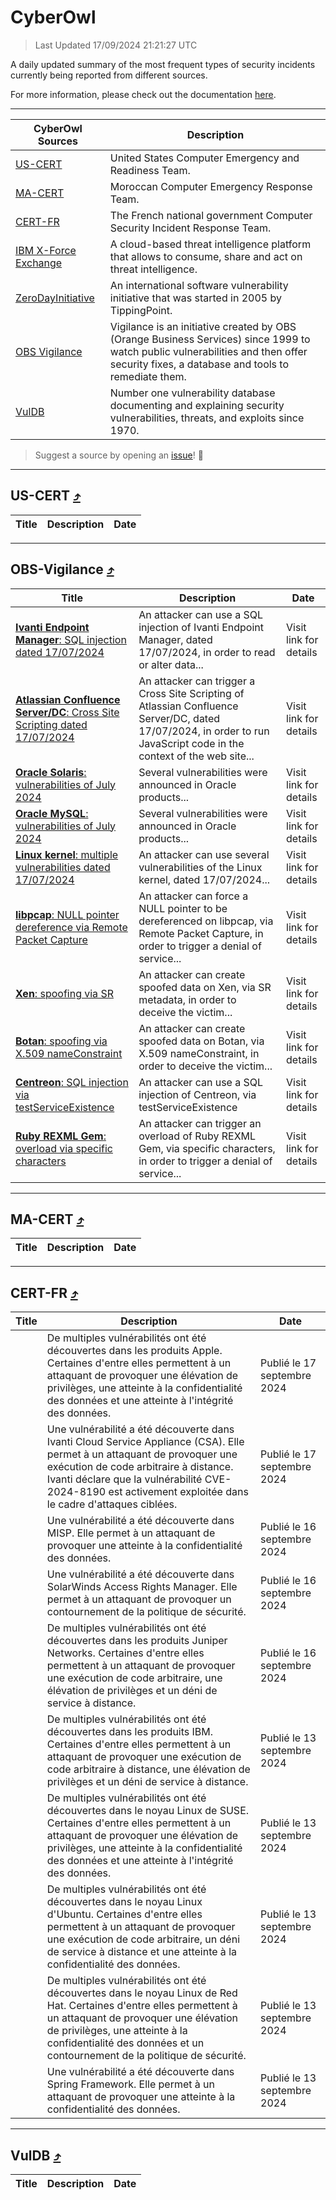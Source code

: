 
 <div id='top'></div>

# CyberOwl

 > Last Updated 17/09/2024 21:21:27 UTC
 
 A daily updated summary of the most frequent types of security incidents currently being reported from different sources.
 
 For more information, please check out the documentation [here](./docs/README.md).
 
 ---
 |CyberOwl Sources|Description|
 |---|---|
 |[US-CERT](#us-cert-arrow_heading_up)|United States Computer Emergency and Readiness Team.|
 |[MA-CERT](#ma-cert-arrow_heading_up)|Moroccan Computer Emergency Response Team.|
 |[CERT-FR](#cert-fr-arrow_heading_up)|The French national government Computer Security Incident Response Team.|
 |[IBM X-Force Exchange](#ibmcloud-arrow_heading_up)|A cloud-based threat intelligence platform that allows to consume, share and act on threat intelligence.|
 |[ZeroDayInitiative](#zerodayinitiative-arrow_heading_up)|An international software vulnerability initiative that was started in 2005 by TippingPoint.|
 |[OBS Vigilance](#obs-vigilance-arrow_heading_up)|Vigilance is an initiative created by OBS (Orange Business Services) since 1999 to watch public vulnerabilities and then offer security fixes, a database and tools to remediate them.|
 |[VulDB](#vuldb-arrow_heading_up)|Number one vulnerability database documenting and explaining security vulnerabilities, threats, and exploits since 1970.|
 
 > Suggest a source by opening an [issue](https://github.com/karimhabush/cyberowl/issues)! :raised_hands:
 ---

## US-CERT [:arrow_heading_up:](#cyberowl)

 |Title|Description|Date|
 |---|---|---|
 
 ---

## OBS-Vigilance [:arrow_heading_up:](#cyberowl)

 |Title|Description|Date|
 |---|---|---|
 |[<a href="https://vigilance.fr/vulnerability/Ivanti-Endpoint-Manager-SQL-injection-dated-17-07-2024-44776" class="noirorange"><b>Ivanti Endpoint Manager</b>: SQL injection dated 17/07/2024</a>](https://vigilance.fr/vulnerability/Ivanti-Endpoint-Manager-SQL-injection-dated-17-07-2024-44776)|An attacker can use a SQL injection of Ivanti Endpoint Manager, dated 17/07/2024, in order to read or alter data...|Visit link for details|
 |[<a href="https://vigilance.fr/vulnerability/Atlassian-Confluence-Server-DC-Cross-Site-Scripting-dated-17-07-2024-44774" class="noirorange"><b>Atlassian Confluence Server/DC</b>: Cross Site Scripting dated 17/07/2024</a>](https://vigilance.fr/vulnerability/Atlassian-Confluence-Server-DC-Cross-Site-Scripting-dated-17-07-2024-44774)|An attacker can trigger a Cross Site Scripting of Atlassian Confluence Server/DC, dated 17/07/2024, in order to run JavaScript code in the context of the web site...|Visit link for details|
 |[<a href="https://vigilance.fr/vulnerability/Oracle-Solaris-vulnerabilities-of-July-2024-44772" class="noirorange"><b>Oracle Solaris</b>: vulnerabilities of July 2024</a>](https://vigilance.fr/vulnerability/Oracle-Solaris-vulnerabilities-of-July-2024-44772)|Several vulnerabilities were announced in Oracle products...|Visit link for details|
 |[<a href="https://vigilance.fr/vulnerability/Oracle-MySQL-vulnerabilities-of-July-2024-44771" class="noirorange"><b>Oracle MySQL</b>: vulnerabilities of July 2024</a>](https://vigilance.fr/vulnerability/Oracle-MySQL-vulnerabilities-of-July-2024-44771)|Several vulnerabilities were announced in Oracle products...|Visit link for details|
 |[<a href="https://vigilance.fr/vulnerability/Linux-kernel-multiple-vulnerabilities-dated-17-07-2024-44766" class="noirorange"><b>Linux kernel</b>: multiple vulnerabilities dated 17/07/2024</a>](https://vigilance.fr/vulnerability/Linux-kernel-multiple-vulnerabilities-dated-17-07-2024-44766)|An attacker can use several vulnerabilities of the Linux kernel, dated 17/07/2024...|Visit link for details|
 |[<a href="https://vigilance.fr/vulnerability/libpcap-NULL-pointer-dereference-via-Remote-Packet-Capture-45049" class="noirorange"><b>libpcap</b>: NULL pointer dereference via Remote Packet Capture</a>](https://vigilance.fr/vulnerability/libpcap-NULL-pointer-dereference-via-Remote-Packet-Capture-45049)|An attacker can force a NULL pointer to be dereferenced on libpcap, via Remote Packet Capture, in order to trigger a denial of service...|Visit link for details|
 |[<a href="https://vigilance.fr/vulnerability/Xen-spoofing-via-SR-44765" class="noirorange"><b>Xen</b>: spoofing via SR</a>](https://vigilance.fr/vulnerability/Xen-spoofing-via-SR-44765)|An attacker can create spoofed data on Xen, via SR metadata, in order to deceive the victim...|Visit link for details|
 |[<a href="https://vigilance.fr/vulnerability/Botan-spoofing-via-X-509-nameConstraint-44763" class="noirorange"><b>Botan</b>: spoofing via X.509 nameConstraint</a>](https://vigilance.fr/vulnerability/Botan-spoofing-via-X-509-nameConstraint-44763)|An attacker can create spoofed data on Botan, via X.509 nameConstraint, in order to deceive the victim...|Visit link for details|
 |[<a href="https://vigilance.fr/vulnerability/Centreon-SQL-injection-via-testServiceExistence-44760" class="noirorange"><b>Centreon</b>: SQL injection via testServiceExistence</a>](https://vigilance.fr/vulnerability/Centreon-SQL-injection-via-testServiceExistence-44760)|An attacker can use a SQL injection of Centreon, via testServiceExistence|Visit link for details|
 |[<a href="https://vigilance.fr/vulnerability/Ruby-REXML-Gem-overload-via-specific-characters-44759" class="noirorange"><b>Ruby REXML Gem</b>: overload via specific characters</a>](https://vigilance.fr/vulnerability/Ruby-REXML-Gem-overload-via-specific-characters-44759)|An attacker can trigger an overload of Ruby REXML Gem, via specific characters, in order to trigger a denial of service...|Visit link for details|
 
 ---

## MA-CERT [:arrow_heading_up:](#cyberowl)

 |Title|Description|Date|
 |---|---|---|
 
 ---

## CERT-FR [:arrow_heading_up:](#cyberowl)

 |Title|Description|Date|
 |---|---|---|
 |[](https://www.cert.ssi.gouv.fr/avis/CERTFR-2024-AVI-0785/)|De multiples vulnérabilités ont été découvertes dans les produits Apple. Certaines d'entre elles permettent à un attaquant de provoquer une élévation de privilèges, une atteinte à la confidentialité des données et une atteinte à l'intégrité des données.|Publié le 17 septembre 2024|
 |[](https://www.cert.ssi.gouv.fr/avis/CERTFR-2024-AVI-0784/)|Une vulnérabilité a été découverte dans Ivanti Cloud Service Appliance (CSA). Elle permet à un attaquant de provoquer une exécution de code arbitraire à distance. Ivanti déclare que la vulnérabilité CVE-2024-8190 est activement exploitée dans le cadre d'attaques ciblées.|Publié le 17 septembre 2024|
 |[](https://www.cert.ssi.gouv.fr/avis/CERTFR-2024-AVI-0783/)|Une vulnérabilité a été découverte dans MISP. Elle permet à un attaquant de provoquer une atteinte à la confidentialité des données.|Publié le 16 septembre 2024|
 |[](https://www.cert.ssi.gouv.fr/avis/CERTFR-2024-AVI-0782/)|Une vulnérabilité a été découverte dans SolarWinds Access Rights Manager. Elle permet à un attaquant de provoquer un contournement de la politique de sécurité.|Publié le 16 septembre 2024|
 |[](https://www.cert.ssi.gouv.fr/avis/CERTFR-2024-AVI-0781/)|De multiples vulnérabilités ont été découvertes dans les produits Juniper Networks. Certaines d'entre elles permettent à un attaquant de provoquer une exécution de code arbitraire, une élévation de privilèges et un déni de service à distance.|Publié le 16 septembre 2024|
 |[](https://www.cert.ssi.gouv.fr/avis/CERTFR-2024-AVI-0780/)|De multiples vulnérabilités ont été découvertes dans les produits IBM. Certaines d'entre elles permettent à un attaquant de provoquer une exécution de code arbitraire à distance, une élévation de privilèges et un déni de service à distance.|Publié le 13 septembre 2024|
 |[](https://www.cert.ssi.gouv.fr/avis/CERTFR-2024-AVI-0779/)|De multiples vulnérabilités ont été découvertes dans le noyau Linux de SUSE. Certaines d'entre elles permettent à un attaquant de provoquer une élévation de privilèges, une atteinte à la confidentialité des données et une atteinte à l'intégrité des données.|Publié le 13 septembre 2024|
 |[](https://www.cert.ssi.gouv.fr/avis/CERTFR-2024-AVI-0778/)|De multiples vulnérabilités ont été découvertes dans le noyau Linux d'Ubuntu. Certaines d'entre elles permettent à un attaquant de provoquer une exécution de code arbitraire, un déni de service à distance et une atteinte à la confidentialité des données.|Publié le 13 septembre 2024|
 |[](https://www.cert.ssi.gouv.fr/avis/CERTFR-2024-AVI-0777/)|De multiples vulnérabilités ont été découvertes dans le noyau Linux de Red Hat. Certaines d'entre elles permettent à un attaquant de provoquer une élévation de privilèges, une atteinte à la confidentialité des données et un contournement de la politique de sécurité.|Publié le 13 septembre 2024|
 |[](https://www.cert.ssi.gouv.fr/avis/CERTFR-2024-AVI-0776/)|Une vulnérabilité a été découverte dans Spring Framework. Elle permet à un attaquant de provoquer une atteinte à la confidentialité des données.|Publié le 13 septembre 2024|
 
 ---

## VulDB [:arrow_heading_up:](#cyberowl)

 |Title|Description|Date|
 |---|---|---|
 